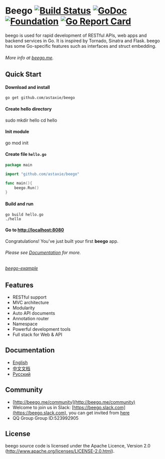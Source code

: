 # Beego [![Build Status](https://travis-ci.org/astaxie/beego.svg?branch=master)](https://travis-ci.org/astaxie/beego) [![GoDoc](http://godoc.org/github.com/astaxie/beego?status.svg)](http://godoc.org/github.com/astaxie/beego) [![Foundation](https://img.shields.io/badge/Golang-Foundation-green.svg)](http://golangfoundation.org) [![Go Report Card](https://goreportcard.com/badge/github.com/astaxie/beego)](https://goreportcard.com/report/github.com/astaxie/beego)


beego is used for rapid development of RESTful APIs, web apps and backend services in Go.
It is inspired by Tornado, Sinatra and Flask. beego has some Go-specific features such as interfaces and struct embedding.

###### More info at [beego.me](http://beego.me).

## Quick Start

#### Download and install

    go get github.com/astaxie/beego

#### Create hello directory 

   sudo mkdir hello
   cd hello
   
#### Init module

  go mod init

#### Create file `hello.go`
```go
package main

import "github.com/astaxie/beego"

func main(){
    beego.Run()
}
```
#### Build and run

    go build hello.go
    ./hello

#### Go to [http://localhost:8080](http://localhost:8080)

Congratulations! You've just built your first **beego** app.

###### Please see [Documentation](http://beego.me/docs) for more.

###### [beego-example](https://github.com/beego-dev/beego-example)

## Features

* RESTful support
* MVC architecture
* Modularity
* Auto API documents
* Annotation router
* Namespace
* Powerful development tools
* Full stack for Web & API

## Documentation

* [English](http://beego.me/docs/intro/)
* [中文文档](http://beego.me/docs/intro/)
* [Русский](http://beego.me/docs/intro/)

## Community

* [http://beego.me/community](http://beego.me/community)
* Welcome to join us in Slack: [https://beego.slack.com](https://beego.slack.com), you can get invited from [here](https://github.com/beego/beedoc/issues/232)
* QQ Group Group ID:523992905

## License

beego source code is licensed under the Apache Licence, Version 2.0
(http://www.apache.org/licenses/LICENSE-2.0.html).
